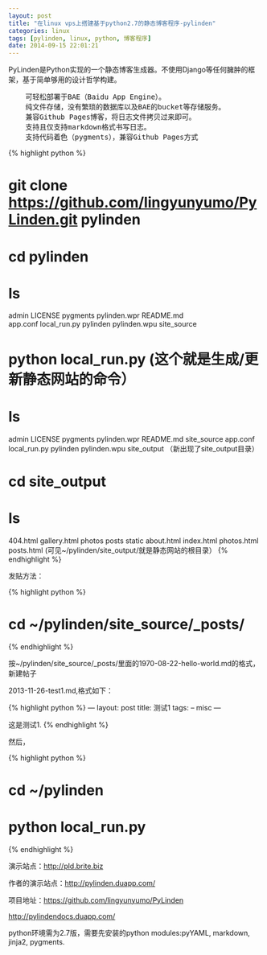 ```yaml
---
layout: post
title: "在linux vps上搭建基于python2.7的静态博客程序-pylinden"
categories: linux
tags: [pylinden, linux, python, 博客程序]
date: 2014-09-15 22:01:21
---
```


PyLinden是Python实现的一个静态博客生成器。不使用Django等任何臃肿的框架，基于简单够用的设计哲学构建。

<pre>
    可轻松部署于BAE（Baidu App Engine）。
    纯文件存储，没有繁琐的数据库以及BAE的bucket等存储服务。
    兼容Github Pages博客，将日志文件拷贝过来即可。
    支持且仅支持markdown格式书写日志。
    支持代码着色（pygments），兼容Github Pages方式
</pre>

{% highlight python %}
# git clone https://github.com/lingyunyumo/PyLinden.git pylinden
# cd pylinden
# ls
admin     LICENSE       pygments  pylinden.wpr  README.md   
app.conf  local_run.py  pylinden  pylinden.wpu  site_source

# python local_run.py (这个就是生成/更新静态网站的命令）
# ls
admin     LICENSE       pygments  pylinden.wpr  README.md    site_source
app.conf  local_run.py  pylinden  pylinden.wpu  site_output
（新出现了site_output目录）
# cd site_output

# ls
404.html    gallery.html  photos       posts       static
about.html  index.html    photos.html  posts.html
(可见~/pylinden/site_output/就是静态网站的根目录）
{% endhighlight %}

发贴方法：

{% highlight python %}
# cd ~/pylinden/site_source/_posts/
{% endhighlight %}

按~/pylinden/site_source/_posts/里面的1970-08-22-hello-world.md的格式，新建帖子

2013-11-26-test1.md,格式如下：

{% highlight python %}
—
layout: post
title: 测试1
tags:
  – misc
—

这是测试1.
{% endhighlight %}

然后，


{% highlight python %}
# cd ~/pylinden

# python local_run.py
{% endhighlight %}

演示站点：http://pld.brite.biz

作者的演示站点：http://pylinden.duapp.com/

项目地址：https://github.com/lingyunyumo/PyLinden

http://pylindendocs.duapp.com/

python环境需为2.7版，需要先安装的python modules:pyYAML, markdown, jinja2, pygments.

